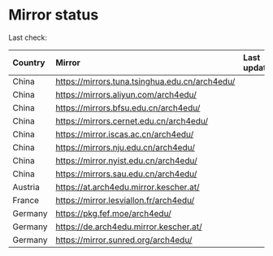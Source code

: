 <script src="./time.js"></script>
# Mirror status
Last check: <script type="text/javascript">localize(1714799902.7852612);</script>

|Country|Mirror|Last update|
|:------|:-----|:----------|
|China|https://mirrors.tuna.tsinghua.edu.cn/arch4edu/|<script type="text/javascript">localize(1714761232);</script>|
|China|https://mirrors.aliyun.com/arch4edu/|<script type="text/javascript">localize(1714761232);</script>|
|China|https://mirrors.bfsu.edu.cn/arch4edu/|<script type="text/javascript">localize(1714761232);</script>|
|China|https://mirrors.cernet.edu.cn/arch4edu/|<script type="text/javascript">localize(1714761232);</script>|
|China|https://mirror.iscas.ac.cn/arch4edu/|<script type="text/javascript">localize(1714761232);</script>|
|China|https://mirrors.nju.edu.cn/arch4edu/|<script type="text/javascript">localize(1714761232);</script>|
|China|https://mirror.nyist.edu.cn/arch4edu/|<script type="text/javascript">localize(1714761232);</script>|
|China|https://mirrors.sau.edu.cn/arch4edu/|<script type="text/javascript">localize(1714761232);</script>|
|Austria|https://at.arch4edu.mirror.kescher.at/|<script type="text/javascript">localize(1714761232);</script>|
|France|https://mirror.lesviallon.fr/arch4edu/|<script type="text/javascript">localize(1714761232);</script>|
|Germany|https://pkg.fef.moe/arch4edu/|<script type="text/javascript">localize(1714761232);</script>|
|Germany|https://de.arch4edu.mirror.kescher.at/|<script type="text/javascript">localize(1714761232);</script>|
|Germany|https://mirror.sunred.org/arch4edu/|<script type="text/javascript">localize(1714761232);</script>|

<script src="./tablefilter/tablefilter.js"></script>
<script src="./table.js"></script>